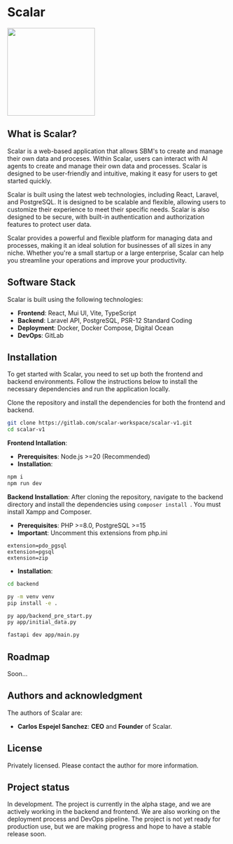 # Scalar

<img src="frontend/public/logo/logo-single.png" width="200">

## What is Scalar?

Scalar is a web-based application that allows SBM's to create and manage their own data and proceses. Within Scalar, users can interact with AI agents to create and manage their own data and processes. Scalar is designed to be user-friendly and intuitive, making it easy for users to get started quickly.

Scalar is built using the latest web technologies, including React, Laravel, and PostgreSQL. It is designed to be scalable and flexible, allowing users to customize their experience to meet their specific needs. Scalar is also designed to be secure, with built-in authentication and authorization features to protect user data.

Scalar provides a powerful and flexible platform for managing data and processes, making it an ideal solution for businesses of all sizes in any niche. Whether you're a small startup or a large enterprise, Scalar can help you streamline your operations and improve your productivity.

## Software Stack
Scalar is built using the following technologies:
- **Frontend**: React, Mui UI, Vite, TypeScript
- **Backend**: Laravel API, PostgreSQL, PSR-12 Standard Coding
- **Deployment**: Docker, Docker Compose, Digital Ocean
- **DevOps**: GitLab

## Installation
To get started with Scalar, you need to set up both the frontend and backend environments. Follow the instructions below to install the necessary dependencies and run the application locally.

Clone the repository and install the dependencies for both the frontend and backend.
```sh
git clone https://gitlab.com/scalar-workspace/scalar-v1.git
cd scalar-v1
```

**Frontend Intallation**:
- **Prerequisites**: Node.js >=20 (Recommended)
- **Installation**:
```sh
npm i
npm run dev
```

**Backend Installation**:
After cloning the repository, navigate to the backend directory and install the dependencies using ```composer install ```. You must install Xampp and Composer.
- **Prerequisites**: PHP >=8.0, PostgreSQL >=15
- **Important**: 
Uncomment this extensions from php.ini
```
extension=pdo_pgsql
extension=pgsql
extension=zip
```
- **Installation**:
```sh
cd backend

py -m venv venv
pip install -e .

py app/backend_pre_start.py
py app/initial_data.py

fastapi dev app/main.py
```

## Roadmap
Soon...

## Authors and acknowledgment
The authors of Scalar are:
- **Carlos Espejel Sanchez**: **CEO** and **Founder** of Scalar.

## License
Privately licensed. Please contact the author for more information.

## Project status
In development. The project is currently in the alpha stage, and we are actively working in the backend and frontend. We are also working on the deployment process and DevOps pipeline. The project is not yet ready for production use, but we are making progress and hope to have a stable release soon.